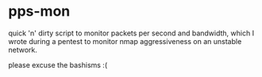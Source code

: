 # pps-mon

quick 'n' dirty script to monitor packets per second and bandwidth, which I wrote during a pentest to monitor nmap aggressiveness on an unstable network.

please excuse the bashisms :(
